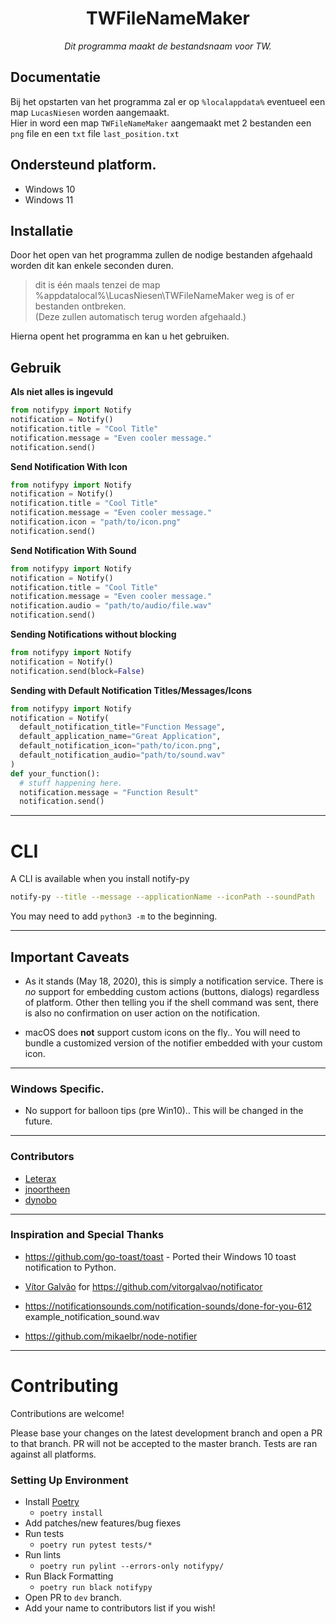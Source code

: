 <div align="center">
  <h1> TWFileNameMaker </h1>
  <i> Dit programma maakt de bestandsnaam voor TW.</i>
</div>


## Documentatie

Bij het opstarten van het programma zal er op `%localappdata%` eventueel een map `LucasNiesen` worden aangemaakt.<br>Hier in word een map `TWFileNameMaker` aangemaakt met 2 bestanden een `png` file en een `txt` file `last_position.txt`


## Ondersteund platform.

- Windows 10
- Windows 11


## Installatie


Door het open van het programma zullen de nodige bestanden afgehaald worden dit kan enkele seconden duren.
> dit is één maals tenzei de map %appdatalocal%\LucasNiesen\TWFileNameMaker weg is of er bestanden ontbreken.<br>(Deze zullen automatisch terug worden afgehaald.)

Hierna opent het programma en kan u het gebruiken.


## Gebruik

**Als niet alles is ingevuld**

```python
from notifypy import Notify
notification = Notify()
notification.title = "Cool Title"
notification.message = "Even cooler message."
notification.send()
```

**Send Notification With Icon**

```python
from notifypy import Notify
notification = Notify()
notification.title = "Cool Title"
notification.message = "Even cooler message."
notification.icon = "path/to/icon.png"
notification.send()
```

**Send Notification With Sound**

```python
from notifypy import Notify
notification = Notify()
notification.title = "Cool Title"
notification.message = "Even cooler message."
notification.audio = "path/to/audio/file.wav"
notification.send()
```

**Sending Notifications without blocking**

```python
from notifypy import Notify
notification = Notify()
notification.send(block=False)
```

**Sending with Default Notification Titles/Messages/Icons**

```python
from notifypy import Notify
notification = Notify(
  default_notification_title="Function Message",
  default_application_name="Great Application",
  default_notification_icon="path/to/icon.png",
  default_notification_audio="path/to/sound.wav"
)
def your_function():
  # stuff happening here.
  notification.message = "Function Result"
  notification.send()
```

---

# CLI
A CLI is available when you install notify-py

```bash
notify-py --title --message --applicationName --iconPath --soundPath
```
You may need to add ``python3 -m`` to the beginning.

---

## Important Caveats

- As it stands (May 18, 2020), this is simply a notification service. There is _no_ support for embedding custom actions (buttons, dialogs) regardless of platform. Other then telling you if the shell command was sent, there is also no confirmation on user action on the notification.

- macOS does **not** support custom icons on the fly.. You will need to bundle a customized version of the notifier embedded with your custom icon.

---

### Windows Specific.

- No support for balloon tips (pre Win10).. This will be changed in the future.

---

### Contributors

- [Leterax](https://github.com/Leterax)
- [jnoortheen](https://github.com/jnoortheen)
- [dynobo](https://github.com/dynobo)

---

### Inspiration and Special Thanks

- https://github.com/go-toast/toast - Ported their Windows 10 toast notification to Python.

- [Vítor Galvão](https://github.com/vitorgalvao) for https://github.com/vitorgalvao/notificator

- https://notificationsounds.com/notification-sounds/done-for-you-612 example_notification_sound.wav

- https://github.com/mikaelbr/node-notifier

---

# Contributing

Contributions are welcome!

Please base your changes on the latest development branch and open a PR to that branch. PR will not be accepted to the master branch. Tests are ran against all platforms.

### Setting Up Environment

- Install [Poetry](https://python-poetry.org/)
  - `poetry install`
- Add patches/new features/bug fiexes
- Run tests
  - `poetry run pytest tests/*`
- Run lints
  - `poetry run pylint --errors-only notifypy/`
- Run Black Formatting
  - `poetry run black notifypy`
- Open PR to `dev` branch.
- Add your name to contributors list if you wish!
